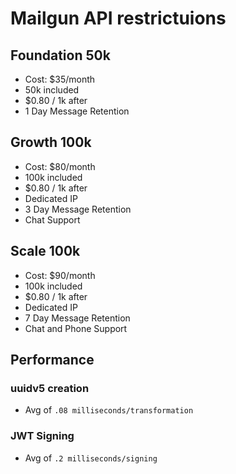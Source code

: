 # Mailgun API restrictuions

## Foundation 50k

- Cost: \$35/month
- 50k included
- \$0.80 / 1k after
- 1 Day Message Retention

## Growth 100k

- Cost: \$80/month
- 100k included
- \$0.80 / 1k after
- Dedicated IP
- 3 Day Message Retention
- Chat Support

## Scale 100k

- Cost: \$90/month
- 100k included
- \$0.80 / 1k after
- Dedicated IP
- 7 Day Message Retention
- Chat and Phone Support

## Performance

### uuidv5 creation

- Avg of `.08 milliseconds/transformation`

### JWT Signing

- Avg of `.2 milliseconds/signing`
